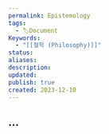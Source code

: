 ```yaml
---
permalink: Epistemology
tags:
  - 🏷️Document
Keywords:
  - "[[철학 (Philosophy)]]"
status: 
aliases: 
description: 
updated: 
publish: true
created: 2023-12-10
---
```



## ...